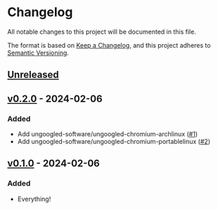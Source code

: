 # Changelog

All notable changes to this project will be documented in this file.

The format is based on [Keep a Changelog](https://keepachangelog.com/en/1.0.0/),
and this project adheres to [Semantic Versioning](https://semver.org/spec/v2.0.0.html).

## [Unreleased](https://github.com/claudiodekker/chromium-update-notifier/compare/v0.2.0...HEAD)

## [v0.2.0](https://github.com/claudiodekker/chromium-update-notifier/releases/tag/v0.2.0) - 2024-02-06

### Added

- Add ungoogled-software/ungoogled-chromium-archlinux ([#1](https://github.com/claudiodekker/chromium-update-notifier/pull/1))
- Add ungoogled-software/ungoogled-chromium-portablelinux ([#2](https://github.com/claudiodekker/chromium-update-notifier/pull/2))


## [v0.1.0](https://github.com/claudiodekker/chromium-update-notifier/releases/tag/v0.1.0) - 2024-02-06

### Added

- Everything!
